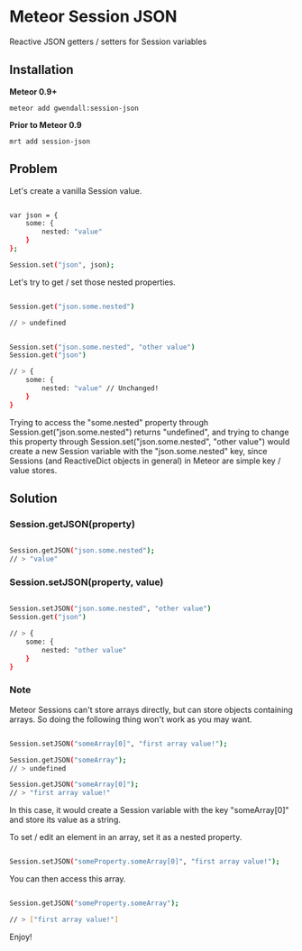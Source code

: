 Meteor Session JSON
===================

Reactive JSON getters / setters for Session variables

Installation
------------

**Meteor 0.9+**
```
meteor add gwendall:session-json
```

**Prior to Meteor 0.9**
```
mrt add session-json
```

Problem
-------

Let's create a vanilla Session value.

``` sh

var json = { 
	some: {
		nested: "value"
	}
};

Session.set("json", json);
```

Let's try to get / set those nested properties.

``` sh

Session.get("json.some.nested")

// > undefined
```

``` sh

Session.set("json.some.nested", "other value")
Session.get("json")

// > { 
	some: {
		nested: "value" // Unchanged!
	}
}
```

Trying to access the "some.nested" property through Session.get("json.some.nested") returns "undefined", and trying to change this property through Session.set("json.some.nested", "other value") would create a new Session variable with the "json.some.nested" key, since Sessions (and ReactiveDict objects in general) in Meteor are simple key / value stores.

Solution
--------

### Session.getJSON(property)

``` sh

Session.getJSON("json.some.nested");
// > "value"
```

### Session.setJSON(property, value)

``` sh

Session.setJSON("json.some.nested", "other value")
Session.get("json")

// > { 
	some: {
		nested: "other value"
	}
}
```

### Note

Meteor Sessions can't store arrays directly, but can store objects containing arrays. So doing the following thing won't work as you may want.

``` sh

Session.setJSON("someArray[0]", "first array value!");

Session.getJSON("someArray");
// > undefined

Session.getJSON("someArray[0]");
// > "first array value!"
```

In this case, it would create a Session variable with the key "someArray[0]" and store its value as a string. 

To set / edit an element in an array, set it as a nested property.

``` sh

Session.setJSON("someProperty.someArray[0]", "first array value!");
```

You can then access this array.

``` sh

Session.getJSON("someProperty.someArray");

// > ["first array value!"]
```

Enjoy!
